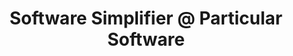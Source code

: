 ---
i: adam_ralph

name: Adam Ralph
title: Software Simplifier @ Particular Software
about: Adam is a distributed systems enthusiast and digital nomad
location: Flims, Graubünden, Switzerland
specialities:
    - DDD
    - SOA
    - microservices
    - architecture
tech-stack: 

linkedin: https://www.linkedin.com/in/adamralph/
twitter: https://twitter.com/adamralph
github: https://github.com/adamralph
xing: 
website: https://adamralph.com/
youtube: 
podcast: 
medium: 
substack: 
blog: 
---